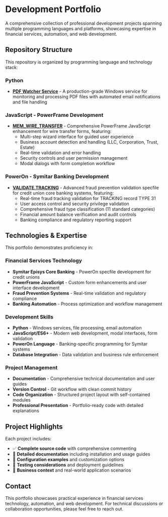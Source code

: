 # Development Portfolio

A comprehensive collection of professional development projects spanning multiple programming languages and platforms, showcasing expertise in financial services, automation, and web development.

## Repository Structure

This repository is organized by programming language and technology stack:

### Python
- **[PDF Watcher Service](python/pdf-watcher/)** - A production-grade Windows service for monitoring and processing PDF files with automated email notifications and file handling

### JavaScript - PowerFrame Development
- **[MEM_WIRE_TRANSFER](javascript/MEM_WIRE_TRANSFER/)** - Comprehensive PowerFrame JavaScript enhancement for wire transfer forms, featuring:
  - Multi-step wizard interface for guided user experience
  - Business account detection and handling (LLC, Corporation, Trust, Estate)
  - Real-time validation and error handling
  - Security controls and user permission management
  - Modal dialogs with form completion workflow

### PowerOn - Symitar Banking Development
- **[VALIDATE.TRACKING](PowerOn/VALIDATE.TRACKING/)** - Advanced fraud prevention validation specfile for credit union core banking systems, featuring:
  - Real-time fraud tracking validation for TRACKING record TYPE 31
  - User access control and security privilege validation
  - Comprehensive fraud type classification (11 standard categories)
  - Financial amount balance verification and audit controls
  - Banking compliance and regulatory reporting support

## Technologies & Expertise

This portfolio demonstrates proficiency in:

### Financial Services Technology
- **Symitar Episys Core Banking** - PowerOn specfile development for credit unions
- **PowerFrame JavaScript** - Custom form enhancements and user interface development
- **Fraud Prevention Systems** - Real-time validation and regulatory compliance
- **Banking Automation** - Process optimization and workflow management

### Development Skills
- **Python** - Windows services, file processing, email automation
- **JavaScript/ES6+** - Modern web development, modal interfaces, form validation
- **PowerOn Language** - Banking-specific programming for Symitar systems
- **Database Integration** - Data validation and business rule enforcement

### Project Management
- **Documentation** - Comprehensive technical documentation and user guides
- **Version Control** - Git workflow with clean commit history
- **Code Organization** - Structured project layout with self-contained modules
- **Professional Presentation** - Portfolio-ready code with detailed explanations

## Project Highlights

Each project includes:
- ✅ **Complete source code** with comprehensive commenting
- 📖 **Detailed documentation** including installation and usage guides
- 🔧 **Configuration examples** and customization options
- 🧪 **Testing considerations** and deployment guidelines
- 🏢 **Business context** and real-world application scenarios

## Contact

This portfolio showcases practical experience in financial services technology, automation, and web development. For technical discussions or collaboration opportunities, please feel free to reach out.